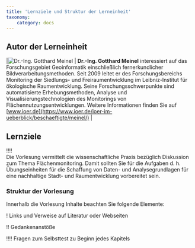 ```yaml
---
title: 'Lernziele und Struktur der Lerneinheit'
taxonomy:
    category: docs
---
```


## Autor der Lerneinheit

|![](https://www.ioer.de/fileadmin/_migrated/pics/meinel002.jpg "Dr.-Ing. Gotthard Meinel")  | **Dr.-Ing. Gotthard Meinel** interessiert auf das Forschungsgebiet Geoinformatik einschließlich fernerkundlicher Bildverarbeitungsmethoden. Seit 2009 leitet er des Forschungsbereichs Monitoring der Siedlungs- und Freiraumentwicklung im Leibniz-Institut für ökologische Raumentwicklung. Seine Forschungsschwerpunkte sind automatisierte Erhebungsmethoden, Analyse und Visualisierungstechnologien des Monitorings von Flächennutzungsentwicklungen. Weitere Informationen finden Sie auf [www.ioer.de](https://www.ioer.de/ioer-im-ueberblick/beschaeftigte/meinel/) |


## Lernziele
!!!! <br> Die Vorlesung vermittelt die wissenschaftliche Praxis bezüglich Diskussion zum Thema Flächenmonitoring.  Damit sollten Sie für die Aufgaben d. h. Übungseinheiten für die Schaffung von Daten- und Analysegrundlagen für eine nachhaltige Stadt- und Raumentwicklung vorbereitet sein.


### Struktur der Vorlesung

Innerhalb die Vorlesung Inhalte beachten Sie folgende Elemente:

! Links und Verweise auf Literatur oder Webseiten

!! Gedankenanstöße

!!!! Fragen zum Selbsttest zu Beginn jedes Kapitels
